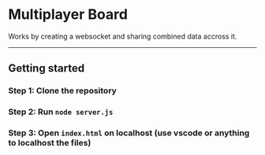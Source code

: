 # Multiplayer Board

Works by creating a websocket and sharing combined data accross it.

---

## Getting started

### Step 1: Clone the repository
### Step 2: Run `node server.js`
### Step 3: Open `index.html` on localhost (use vscode or anything to localhost the files)